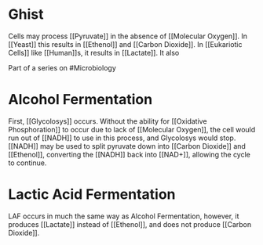 # Ghist
Cells may process [[Pyruvate]] in the absence of [[Molecular Oxygen]]. In [[Yeast]] this results in [[Ethenol]] and [[Carbon Dioxide]]. In [[Eukariotic Cells]] like [[Human]]s, it results in [[Lactate]]. It also 

Part of a series on #Microbiology 

# Alcohol Fermentation
First, [[Glycolosys]] occurs. Without the ability for [[Oxidative Phosphoration]] to occur due to lack of [[Molecular Oxygen]], the cell would run out of [[NADH]] to use in this process, and Glycolosys would stop. [[NADH]] may be used to split pyruvate down into [[Carbon Dioxide]] and [[Ethenol]], converting the [[NADH]] back into [[NAD+]], allowing the cycle to continue.

# Lactic Acid Fermentation
LAF occurs in much the same way as Alcohol Fermentation, however, it produces [[Lactate]] instead of [[Ethenol]], and does not produce [[Carbon Dioxide]].